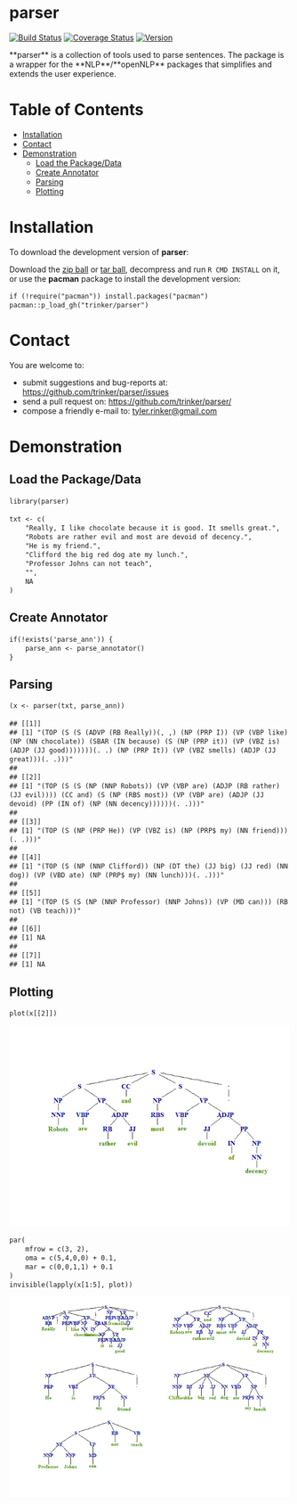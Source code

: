 parser
============


[![Build
Status](https://travis-ci.org/trinker/parser.svg?branch=master)](https://travis-ci.org/trinker/parser)
[![Coverage
Status](https://coveralls.io/repos/trinker/parser/badge.svg?branch=master)](https://coveralls.io/r/trinker/parser?branch=master)
<a href="https://img.shields.io/badge/Version-0.0.1-orange.svg"><img src="https://img.shields.io/badge/Version-0.0.1-orange.svg" alt="Version"/></a>
</p>
**parser** is a collection of tools used to parse sentences. The package
is a wrapper for the **NLP**/**openNLP** packages that simplifies and
extends the user experience.


Table of Contents
============

-   [Installation](#installation)
-   [Contact](#contact)
-   [Demonstration](#demonstration)
    -   [Load the Package/Data](#load-the-packagedata)
    -   [Create Annotator](#create-annotator)
    -   [Parsing](#parsing)
    -   [Plotting](#plotting)

Installation
============


To download the development version of **parser**:

Download the [zip
ball](https://github.com/trinker/parser/zipball/master) or [tar
ball](https://github.com/trinker/parser/tarball/master), decompress and
run `R CMD INSTALL` on it, or use the **pacman** package to install the
development version:

    if (!require("pacman")) install.packages("pacman")
    pacman::p_load_gh("trinker/parser")

Contact
=======

You are welcome to: 
* submit suggestions and bug-reports at: <https://github.com/trinker/parser/issues> 
* send a pull request on: <https://github.com/trinker/parser/> 
* compose a friendly e-mail to: <tyler.rinker@gmail.com>


Demonstration
=============

Load the Package/Data
---------------------

    library(parser)

    txt <- c(
        "Really, I like chocolate because it is good. It smells great.",
        "Robots are rather evil and most are devoid of decency.",
        "He is my friend.",
        "Clifford the big red dog ate my lunch.",
        "Professor Johns can not teach",
        "",
        NA
    )

Create Annotator
----------------

    if(!exists('parse_ann')) {
        parse_ann <- parse_annotator()
    }

Parsing
-------

    (x <- parser(txt, parse_ann))

    ## [[1]]
    ## [1] "(TOP (S (S (ADVP (RB Really))(, ,) (NP (PRP I)) (VP (VBP like) (NP (NN chocolate)) (SBAR (IN because) (S (NP (PRP it)) (VP (VBZ is) (ADJP (JJ good)))))))(. .) (NP (PRP It)) (VP (VBZ smells) (ADJP (JJ great)))(. .)))"
    ## 
    ## [[2]]
    ## [1] "(TOP (S (S (NP (NNP Robots)) (VP (VBP are) (ADJP (RB rather) (JJ evil)))) (CC and) (S (NP (RBS most)) (VP (VBP are) (ADJP (JJ devoid) (PP (IN of) (NP (NN decency))))))(. .)))"
    ## 
    ## [[3]]
    ## [1] "(TOP (S (NP (PRP He)) (VP (VBZ is) (NP (PRP$ my) (NN friend)))(. .)))"
    ## 
    ## [[4]]
    ## [1] "(TOP (S (NP (NNP Clifford)) (NP (DT the) (JJ big) (JJ red) (NN dog)) (VP (VBD ate) (NP (PRP$ my) (NN lunch)))(. .)))"
    ## 
    ## [[5]]
    ## [1] "(TOP (S (S (NP (NNP Professor) (NNP Johns)) (VP (MD can))) (RB not) (VB teach)))"
    ## 
    ## [[6]]
    ## [1] NA
    ## 
    ## [[7]]
    ## [1] NA

Plotting
--------

    plot(x[[2]])

![](inst/figure/unnamed-chunk-6-1.png)

    par(
        mfrow = c(3, 2),
        oma = c(5,4,0,0) + 0.1,
        mar = c(0,0,1,1) + 0.1
    )
    invisible(lapply(x[1:5], plot))

![](inst/figure/unnamed-chunk-7-1.png)